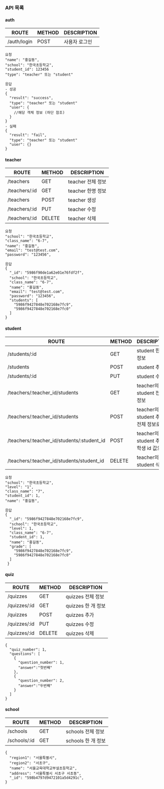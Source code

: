 
### API 목록

#### auth
| ROUTE  | METHOD  | DESCRIPTION |
|---|---|---|
| /auth/login  | POST | 사용자 로그인 |

```
요청
"name": "홍길동",
"school": "한국초등학교",
"student_id": 123456
"type": "teacher" 또는 "student"
```
```
응답
- 성공
{
  "result": "success",
  "type": "teacher" 또는 "student"
  "user": {
    //해당 객체 정보 (하단 참조)
  }
}
- 실패
{
  "result": "fail",
  "type": "teacher" 또는 "student"
  "user": {}
}
```

#### teacher

| ROUTE  | METHOD  | DESCRIPTION |
|---|---|---|
| /teachers  |  GET | teacher 전체 정보 |
| /teachers/:id  |  GET | teacher 한명 정보 |
| /teachers  |  POST | teacher 생성 |
| /teachers/:id  |  PUT | teacher 수정 |
| /teachers/:id  |  DELETE | teacher 삭제 |
```
요청
"school": "한국초등학교",
"class_name": "6-7",
"name": "홍길동",
"email": "test@test.com",
"password": "123456",
```
```
응답
{
  "_id": "5986f90de1a62e01e76fdf2f",
  "school": "한국초등학교",
  "class_name": "6-7",
  "name": "홍길동",
  "email": "test@test.com",
  "password": "123456",
  "students": [
    "5986f9427848e702168e7fc9",
    "5986f9427848e702168e7fc0"
  ]
}
```

#### student

| ROUTE  | METHOD  | DESCRIPTION |
|---|---|---|
| /students/:id  |  GET | student 한명 정보 |
| /students  |  POST | student 추가 |
| /students/:id  |  PUT | student 수정 |
| /teachers/:teacher_id/students  |  GET | teacher의 student 전체 정보 |
| /teachers/:teacher_id/students  |  POST | teacher의 student 추가 - 전체 정보로 |
| /teachers/:teacher_id/students/:student_id | POST | teacher의 student 추가 - 학생 id 값으로 |
| /teachers/:teacher_id/students/student_id  |  DELETE | teacher의 student 삭제 |
```
요청
"school": "한국초등학교",
"level": "1",
"class_name": "7",
"student_id": 1,
"name": "홍길동",
```
```
응답
{
  "_id": "5986f9427848e702168e7fc9",
  "school": "한국초등학교",
  "level": 1,
  "class_name": "6-7",
  "student_id": 1,
  "name": "홍길동",
  "grade": [
    "5986f9427848e702168e7fc9",
    "5986f9427848e702168e7fc0"
  ]
 }
```

#### quiz

| ROUTE  | METHOD  | DESCRIPTION |
|---|---|---|
| /quizzes |  GET | quizzes 전체 정보 |
| /quizzes/:id  |  GET | quizzes 한 개 정보 |
| /quizzes  |  POST | quizzes 추가 |
| /quizzes/:id  | PUT | quizzes 수정 |
| /quizzes/:id |  DELETE | quizzes 삭제 |
```
{
  "quiz_number": 1,
  "questions": [
    {
      "question_number": 1,
      "answer":"첫번째"
    },
    {
      "question_number": 2,
      "answer":"두번째"
    }
  ]
}
```

#### school

| ROUTE  | METHOD  | DESCRIPTION |
|---|---|---|
| /schools |  GET | schools 전체 정보 |
| /schools/:id  |  GET | schools 한 개 정보 |
```
{
  "region1": "서울특별시",
  "region2": "서초구",
  "name": "서울교육대학교부설초등학교",
  "address": "서울특별시 서초구 서초동",
  "_id": "598b4797d9472101a5d4291c",
}
```